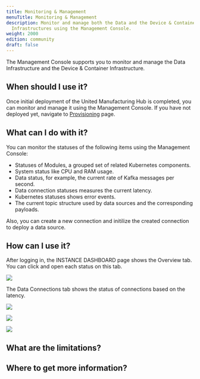```yaml
---
title: Monitoring & Management
menuTitle: Monitoring & Management
description: Monitor and manage both the Data and the Device & Container
  Infrastructures using the Management Console.
weight: 2000
edition: community
draft: false
---
```


The Management Console supports you to monitor and manage the Data Infrastructure and the Device & Container
Infrastructure.

## When should I use it?

Once initial deployment of the United Manufacturing Hub is completed, you can monitor and manage it using the Management Console. If you have not deployed yet, navigate to [Provisioning](/docs/features/devicecontainerinfrastructure/provisioning) page.


## What can I do with it?

You can monitor the statuses of the following items using the Management Console:
- Statuses of Modules, a grouped set of related Kubernetes components.
- System status like CPU and RAM usage.
- Data status, for example, the current rate of Kafka messages per second. 
- Data connection statuses measures the current latency.
- Kubernetes statuses shows error events.
- The current topic structure used by data sources and the corresponding payloads.

Also, you can create a new connection and initilize the created connection to deploy a data source.
<!--Add delete and edit if these functionalities are available-->

## How can I use it?

After logging in, the INSTANCE DASHBOARD page shows the Overview tab. You can click and open each status on this tab.

![](/images/features/monitor-management/modules.png?width=80%)

The Data Connections tab shows the status of connections based on the latency.

![](/images/features/monitor-management/data-connections.png?width=80%)

![](/images/features/monitor-management/data-sources.png?width=80%)

![](/images/features/monitor-management/data-dashboard.png?width=80%)

## What are the limitations?


## Where to get more information?
